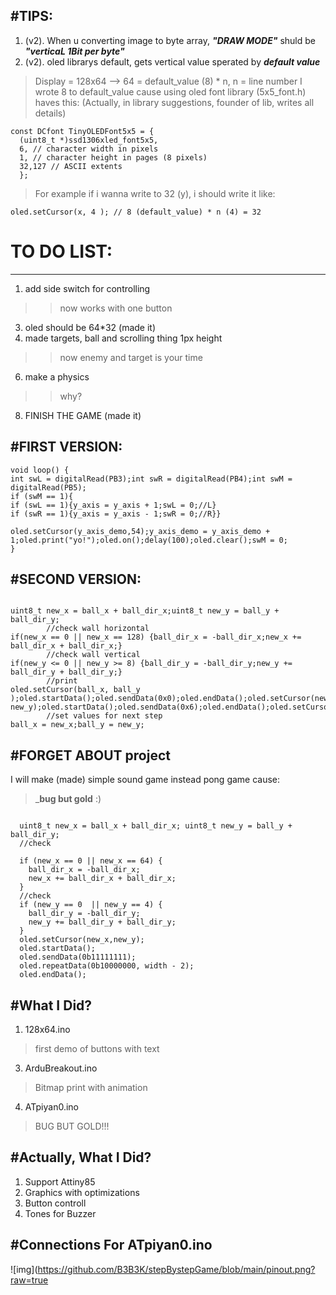 #TIPS:
---
1. (v2). When u converting image to byte array, ___"DRAW MODE"___ shuld be ___"verticaL 1Bit per byte"___
2. (v2). oled librarys default, gets vertical value sperated by ___default value___
>Display = 128x64 -->  64 = default_value (8) * n, n = line number
>I wrote 8 to default_value cause using oled font library (5x5_font.h) haves this:
>(Actually, in library suggestions, founder of lib, writes all details)
```plaintext
const DCfont TinyOLEDFont5x5 = {
  (uint8_t *)ssd1306xled_font5x5,
  6, // character width in pixels
  1, // character height in pages (8 pixels)
  32,127 // ASCII extents
  };
```
>For example if i wanna write to 32 (y), i should write it like:
```plaintext
oled.setCursor(x, 4 ); // 8 (default_value) * n (4) = 32
```
# TO DO LIST:
---
1. add side switch for controlling 
>> now works with one button
3. oled should be 64*32 (made it)
4. made targets, ball and scrolling thing 1px height 
>> now enemy and target is your time 
6. make a physics 
>> why?
8. FINISH THE GAME (made it)

#FIRST VERSION:
---
```plaintext 
void loop() {
int swL = digitalRead(PB3);int swR = digitalRead(PB4);int swM = digitalRead(PB5);
if (swM == 1){
if (swL == 1){y_axis = y_axis + 1;swL = 0;//L}
if (swR == 1){y_axis = y_axis - 1;swR = 0;//R}}

oled.setCursor(y_axis_demo,54);y_axis_demo = y_axis_demo + 1;oled.print("yo!");oled.on();delay(100);oled.clear();swM = 0;
}
```

#SECOND VERSION:
---
```plaintext

uint8_t new_x = ball_x + ball_dir_x;uint8_t new_y = ball_y + ball_dir_y;
        //check wall horizontal
if(new_x == 0 || new_x == 128) {ball_dir_x = -ball_dir_x;new_x += ball_dir_x + ball_dir_x;}
        //check wall vertical
if(new_y <= 0 || new_y >= 8) {ball_dir_y = -ball_dir_y;new_y += ball_dir_y + ball_dir_y;}
        //print 
oled.setCursor(ball_x, ball_y );oled.startData();oled.sendData(0x0);oled.endData();oled.setCursor(new_x, new_y);oled.startData();oled.sendData(0x6);oled.endData();oled.setCursor(31,31);oled.print(new_y);
        //set values for next step
ball_x = new_x;ball_y = new_y;   

```

#FORGET ABOUT project
---
I will make (made) simple sound game instead pong game cause:
> ___bug but gold__ :)  
```plaintext

  uint8_t new_x = ball_x + ball_dir_x; uint8_t new_y = ball_y + ball_dir_y;
  //check

  if (new_x == 0 || new_x == 64) {
    ball_dir_x = -ball_dir_x;
    new_x += ball_dir_x + ball_dir_x;
  }
  //check
  if (new_y == 0  || new_y == 4) {
    ball_dir_y = -ball_dir_y;
    new_y += ball_dir_y + ball_dir_y;
  }
  oled.setCursor(new_x,new_y);
  oled.startData();
  oled.sendData(0b11111111);
  oled.repeatData(0b10000000, width - 2);
  oled.endData();
```
#What I Did?
---
1. 128x64.ino
>   first demo of buttons with text
3. ArduBreakout.ino
> Bitmap print with animation
4. ATpiyan0.ino
> BUG BUT GOLD!!!

#Actually, What I Did?
---
1. Support Attiny85
2. Graphics with optimizations
3. Button controll
4. Tones for Buzzer

#Connections For ATpiyan0.ino
---
![img](https://github.com/B3B3K/stepBystepGame/blob/main/pinout.png?raw=true
